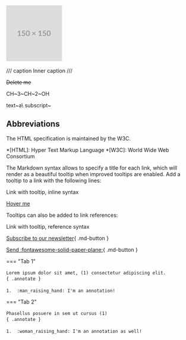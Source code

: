 

![placeholder](../assets/images/placeholder.jpeg)

/// caption
Inner caption
///



~~Delete me~~


CH~3~CH~2~OH

text~a\ subscript~
## Abbreviations
The HTML specification
is maintained by the W3C.

*[HTML]: Hyper Text Markup Language
*[W3C]:  World Wide Web Consortium

The Markdown syntax allows to specify a title for each link, which will render as a beautiful tooltip when improved tooltips are enabled. Add a tooltip to a link with the following lines:

Link with tooltip, inline syntax

[Hover me](https://example.com "I'm a tooltip!")

Tooltips can also be added to link references:

Link with tooltip, reference syntax
 
[Subscribe to our newsletter](#){ .md-button }

[Send :fontawesome-solid-paper-plane:](#){ .md-button }



=== "Tab 1"

    Lorem ipsum dolor sit amet, (1) consectetur adipiscing elit.
    { .annotate }

    1.  :man_raising_hand: I'm an annotation!

=== "Tab 2"

    Phasellus posuere in sem ut cursus (1)
    { .annotate }

    1.  :woman_raising_hand: I'm an annotation as well!